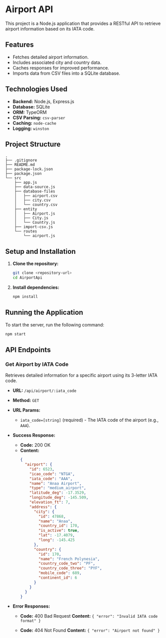 ﻿# Airport API

This project is a Node.js application that provides a RESTful API to retrieve airport information based on its IATA code.

## Features

- Fetches detailed airport information.
- Includes associated city and country data.
- Caches responses for improved performance.
- Imports data from CSV files into a SQLite database.

## Technologies Used

- **Backend:** Node.js, Express.js
- **Database:** SQLite
- **ORM:** TypeORM
- **CSV Parsing:** `csv-parser`
- **Caching:** `node-cache`
- **Logging:** `winston`

## Project Structure

```
.
├── .gitignore
├── README.md
├── package-lock.json
├── package.json
└── src
    ├── app.js
    ├── data-source.js
    ├── database-files
    │   ├── airport.csv
    │   ├── city.csv
    │   └── country.csv
    ├── entity
    │   ├── Airport.js
    │   ├── City.js
    │   └── Country.js
    ├── import-csv.js
    └── routes
        └── airport.js
```

## Setup and Installation

1.  **Clone the repository:**
    ```bash
    git clone <repository-url>
    cd AirportApi
    ```

2.  **Install dependencies:**
    ```bash
    npm install
    ```

## Running the Application

To start the server, run the following command:

```bash
npm start
```

## API Endpoints

### Get Airport by IATA Code

Retrieves detailed information for a specific airport using its 3-letter IATA code.

- **URL:** `/api/airport/:iata_code`
- **Method:** `GET`
- **URL Params:**
  - `iata_code=[string]` (required) - The IATA code of the airport (e.g., `AAA`).

- **Success Response:**

  - **Code:** 200 OK
  - **Content:**
    ```json
    {
      "airport": {
        "id": 6523,
        "icao_code": "NTGA",
        "iata_code": "AAA",
        "name": "Anaa Airport",
        "type": "medium_airport",
        "latitude_deg": -17.3529,
        "longitude_deg": -145.509,
        "elevation_ft": 7,
        "address": {
          "city": {
            "id": 47868,
            "name": "Anaa",
            "country_id": 170,
            "is_active": true,
            "lat": -17.4079,
            "long": -145.425
          },
          "country": {
            "id": 170,
            "name": "French Polynesia",
            "country_code_two": "PF",
            "country_code_three": "PYF",
            "mobile_code": 689,
            "continent_id": 6
          }
        }
      }
    }
    ```

- **Error Responses:**

  - **Code:** 400 Bad Request
    **Content:** `{ "error": "Invalid IATA code format" }`

  - **Code:** 404 Not Found
    **Content:** `{ "error": "Airport not found" }`

